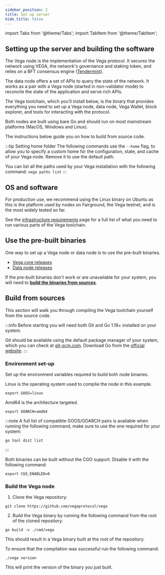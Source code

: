 ```yaml
---
sidebar_position: 2
title: Set up server
hide_title: false
---
```

import Tabs from '@theme/Tabs';
import TabItem from '@theme/TabItem';

## Setting up the server and building the software
The Vega node is the implementation of the Vega protocol. It secures the network using VEGA, the network's governance and staking token, and relies on a BFT consensus engine ([Tendermint](https://tendermint.com/)).

The data node offers a set of APIs to query the state of the network. It works as a pair with a Vega node (started in non-validator mode) to reconcile the state of the application and serve rich APIs.

The Vega toolchain, which you'll install below, is the binary that provides everything you need to set up a Vega node, data node, Vega Wallet, block explorer, and tools for interacting with the protocol.

Both nodes are built using bare Go and should run on most mainstream platforms (MacOS, Windows and Linux). 

The instructions below guide you on how to build from source code.

:::tip Setting home folder
The following commands use the `--home` flag, to allow you to specify a custom home for the configuration, state, and cache of your Vega node. Remove it to use the default path.

 You can list all the paths used by your Vega installation with the following command:
`vega paths list`
:::

## OS and software
For production use, we recommend using the Linux binary on Ubuntu as this is the platform used by nodes on Fairground, the Vega testnet, and is the most widely tested so far.

See the [infrastructure requirements](../requirements/infrastructure.md) page for a full list of what you need to run various parts of the Vega toolchain.

## Use the pre-built binaries
One way to set up a Vega node or data node is to use the pre-built binaries. 

* [Vega core releases](https://github.com/vegaprotocol/vega/releases)
* [Data node releases](https://github.com/vegaprotocol/data-node/releases)

If the pre-built binaries don't work or are unavailable for your system, you will need to [**build the binaries from sources**](#build-from-sources).

## Build from sources 
This section will walk you through compiling the Vega toolchain yourself from the source code.

:::info
Before starting you will need both Git and Go 1.19+ installed on your system. 

Git should be available using the default package manager of your system, which you can check at [git-scm.com](https://git-scm.com/). 
Download Go from the [official website](https://go.dev/dl/).
:::

### Environment set-up
Set up the environment variables required to build both node binaries.

Linux is the operating system used to complie the node in this example.

```Shell
export GOOS=linux 
```
Amd64 is the architecture targeted. 

```Shell
export GOARCH=amd64
```
:::note
A full list of compatible GOOS/GOARCH pairs is available when running the following command, make sure to use the one required for your system:
```
go tool dist list
```
:::

Both binaries can be built without the CGO support. Disable it with the following command:
```
export CGO_ENABLED=0
```

### Build the Vega node
1. Clone the Vega repository:
```Shell
git clone https://github.com/vegaprotocol/vega
```

2. Build the Vega binary by running the following command from the root of the cloned repository:
```
go build -v ./cmd/vega
```

This should result in a Vega binary built at the root of the repository. 

To ensure that the compilation was successful run the following command:
```
./vega version
```
This will print the version of the binary you just built.